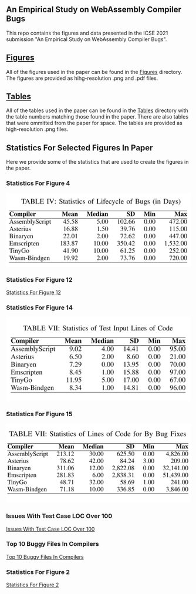 ## An Empirical Study on WebAssembly Compiler Bugs

This repo contains the figures and data presented in the ICSE 2021 submission "An Empirical Study on WebAssembly Compiler Bugs".

## [Figures](https://github.com/wasm-compiler-bugs/wasm-compiler-bugs.github.io/tree/master/Figures)
All of the figures used in the paper can be found in the [Figures](https://github.com/wasm-compiler-bugs/wasm-compiler-bugs.github.io/tree/master/Figures)
directory. The figures are provided as hihg-resolution .png and .pdf files.

## [Tables](https://github.com/wasm-compiler-bugs/wasm-compiler-bugs.github.io/tree/master/Tables)
All of the tables used in the paper can be found in the [Tables](https://github.com/wasm-compiler-bugs/wasm-compiler-bugs.github.io/tree/master/Tables) directory with the table numbers matching those found in the paper. There are also tables that were ommitted from the paper for space. The tables are provided as high-resolution .png files.

## Statistics For Selected Figures In Paper
Here we provide some of the statistics that are used to create the figures in the paper.

###  Statistics For Figure 4
![Statistics For Figure 4](https://github.com/wasm-compiler-bugs/wasm-compiler-bugs.github.io/raw/master/Tables/Statistics-of-Lifecycle-of-Bugs-In-Days.PNG)

### Statistics For Figure 12
[Statistics For Figure 12]()

### Statistics For Figure 14
![Statistics For Figure 14](https://github.com/wasm-compiler-bugs/wasm-compiler-bugs.github.io/raw/master/Tables/Statistics-of-Test-input-Lines-of-Code.PNG)

### Statistics For Figure 15
![Statistics For Figure 15](https://github.com/wasm-compiler-bugs/wasm-compiler-bugs.github.io/raw/master/Tables/Statistics-of-Lines-of-Code-For-Bug-Fixes.PNG)

### Issues With Test Case LOC Over 100
[Issues With Test Case LOC Over 100]()

### Top 10 Buggy Files In Compilers
[Top 10 Buggy Files In Compilers]()

### Statistics For Figure 2
[Statistics For Figure 2]()